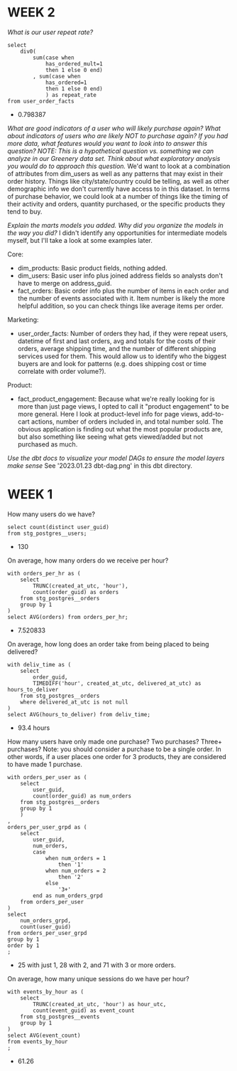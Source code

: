 # WEEK 2
*What is our user repeat rate?*
```
select
    div0(
        sum(case when
            has_ordered_mult=1
            then 1 else 0 end)
        , sum(case when
            has_ordered=1
            then 1 else 0 end)
            ) as repeat_rate
from user_order_facts
```
- 0.798387

*What are good indicators of a user who will likely purchase again? What about indicators of users who are likely NOT to purchase again? If you had more data, what features would you want to look into to answer this question?
NOTE: This is a hypothetical question vs. something we can analyze in our Greenery data set. Think about what exploratory analysis you would do to approach this question.*
We'd want to look at a combination of attributes from dim_users as well as any patterns that may exist in their order history. Things like city/state/country could be telling, as well as other demographic info we don't currently have access to in this dataset. In terms of purchase behavior, we could look at a number of things like the timing of their activity and orders, quantity purchased, or the specific products they tend to buy.

*Explain the marts models you added. Why did you organize the models in the way you did?*
I didn't identify any opportunities for intermediate models myself, but I'll take a look at some examples later.

Core:
- dim_products: Basic product fields, nothing added.
- dim_users: Basic user info plus joined address fields so analysts don't have to merge on address_guid.
- fact_orders: Basic order info plus the number of items in each order and the number of events associated with it. Item number is likely the more helpful addition, so you can check things like average items per order.

Marketing:
- user_order_facts: Number of orders they had, if they were repeat users, datetime of first and last orders, avg and totals for the costs of their orders, average shipping time, and the number of different shipping services used for them. This would allow us to identify who the biggest buyers are and look for patterns (e.g. does shipping cost or time correlate with order volume?).

Product:
- fact_product_engagement: Because what we're really looking for is more than just page views, I opted to call it "product engagement" to be more general. Here I look at product-level info for page views, add-to-cart actions, number of orders included in, and total number sold. The obvious application is finding out what the most popular products are, but also something like seeing what gets viewed/added but not purchased as much.


*Use the dbt docs to visualize your model DAGs to ensure the model layers make sense*
See '2023.01.23 dbt-dag.png' in this dbt directory.

# WEEK 1
How many users do we have?
```
select count(distinct user_guid)
from stg_postgres__users;
```
- 130

On average, how many orders do we receive per hour?
```
with orders_per_hr as (
    select
        TRUNC(created_at_utc, 'hour'),
        count(order_guid) as orders
    from stg_postgres__orders
    group by 1
)
select AVG(orders) from orders_per_hr;
```
- 7.520833

On average, how long does an order take from being placed to being delivered?
```
with deliv_time as (
    select
        order_guid,
        TIMEDIFF('hour', created_at_utc, delivered_at_utc) as hours_to_deliver
    from stg_postgres__orders
    where delivered_at_utc is not null
)
select AVG(hours_to_deliver) from deliv_time;
```
- 93.4 hours

How many users have only made one purchase? Two purchases? Three+ purchases?
Note: you should consider a purchase to be a single order. In other words, if a user places one order for 3 products, they are considered to have made 1 purchase.
```
with orders_per_user as (
    select
        user_guid,
        count(order_guid) as num_orders
    from stg_postgres__orders
    group by 1
    )
,
orders_per_user_grpd as (
    select
        user_guid,
        num_orders,
        case
            when num_orders = 1
                then '1'
            when num_orders = 2
                then '2'
            else
                '3+'
        end as num_orders_grpd
    from orders_per_user
)
select
    num_orders_grpd,
    count(user_guid)
from orders_per_user_grpd
group by 1
order by 1
;
```
- 25 with just 1, 28 with 2, and 71 with 3 or more orders.

On average, how many unique sessions do we have per hour?
```
with events_by_hour as (
    select
        TRUNC(created_at_utc, 'hour') as hour_utc,
        count(event_guid) as event_count
    from stg_postgres__events
    group by 1
)
select AVG(event_count)
from events_by_hour
;
```
- 61.26

